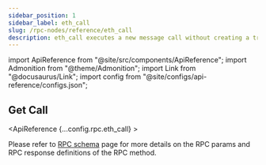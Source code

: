 ```yaml
---
sidebar_position: 1
sidebar_label: eth_call
slug: /rpc-nodes/reference/eth_call
description: eth_call executes a new message call without creating a transaction on the blockchain. Useful for reading data from the blockchain without publishing anything.
---
```


import ApiReference from "@site/src/components/ApiReference";
import Admonition from "@theme/Admonition";
import Link from "@docusaurus/Link";
import config from "@site/configs/api-reference/configs.json";

<head>
    <title>eth_call RPC Method - Moralis Documentation</title>
</head>

## Get Call

<ApiReference {...config.rpc.eth_call} >
<Admonition type="info" title="Note">

<p>
Please refer to <a href="/rpc-nodes/reference/evm-rpc-schema">RPC schema</a> page for more details on the RPC params and RPC response definitions of the RPC method. 
</p>
</Admonition>
</ApiReference>

